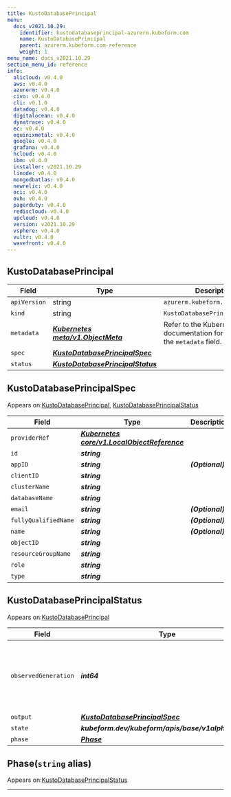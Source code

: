 ```yaml
---
title: KustoDatabasePrincipal
menu:
  docs_v2021.10.29:
    identifier: kustodatabaseprincipal-azurerm.kubeform.com
    name: KustoDatabasePrincipal
    parent: azurerm.kubeform.com-reference
    weight: 1
menu_name: docs_v2021.10.29
section_menu_id: reference
info:
  alicloud: v0.4.0
  aws: v0.4.0
  azurerm: v0.4.0
  civo: v0.4.0
  cli: v0.1.0
  datadog: v0.4.0
  digitalocean: v0.4.0
  dynatrace: v0.4.0
  ec: v0.4.0
  equinixmetal: v0.4.0
  google: v0.4.0
  grafana: v0.4.0
  hcloud: v0.4.0
  ibm: v0.4.0
  installer: v2021.10.29
  linode: v0.4.0
  mongodbatlas: v0.4.0
  newrelic: v0.4.0
  oci: v0.4.0
  ovh: v0.4.0
  pagerduty: v0.4.0
  rediscloud: v0.4.0
  upcloud: v0.4.0
  version: v2021.10.29
  vsphere: v0.4.0
  vultr: v0.4.0
  wavefront: v0.4.0
---
```


## KustoDatabasePrincipal
| Field | Type | Description |
| ------ | ----- | ----------- |
| `apiVersion` | string | `azurerm.kubeform.com/v1alpha1` |
|    `kind` | string | `KustoDatabasePrincipal` |
| `metadata` | ***[Kubernetes meta/v1.ObjectMeta](https://v1-18.docs.kubernetes.io/docs/reference/generated/kubernetes-api/v1.18/#objectmeta-v1-meta)***|Refer to the Kubernetes API documentation for the fields of the `metadata` field.|
| `spec` | ***[KustoDatabasePrincipalSpec](#kustodatabaseprincipalspec)***||
| `status` | ***[KustoDatabasePrincipalStatus](#kustodatabaseprincipalstatus)***||
## KustoDatabasePrincipalSpec

Appears on:[KustoDatabasePrincipal](#kustodatabaseprincipal), [KustoDatabasePrincipalStatus](#kustodatabaseprincipalstatus)

| Field | Type | Description |
| ------ | ----- | ----------- |
| `providerRef` | ***[Kubernetes core/v1.LocalObjectReference](https://v1-18.docs.kubernetes.io/docs/reference/generated/kubernetes-api/v1.18/#localobjectreference-v1-core)***||
| `id` | ***string***||
| `appID` | ***string***| ***(Optional)*** |
| `clientID` | ***string***||
| `clusterName` | ***string***||
| `databaseName` | ***string***||
| `email` | ***string***| ***(Optional)*** |
| `fullyQualifiedName` | ***string***| ***(Optional)*** |
| `name` | ***string***| ***(Optional)*** |
| `objectID` | ***string***||
| `resourceGroupName` | ***string***||
| `role` | ***string***||
| `type` | ***string***||
## KustoDatabasePrincipalStatus

Appears on:[KustoDatabasePrincipal](#kustodatabaseprincipal)

| Field | Type | Description |
| ------ | ----- | ----------- |
| `observedGeneration` | ***int64***| ***(Optional)*** Resource generation, which is updated on mutation by the API Server.|
| `output` | ***[KustoDatabasePrincipalSpec](#kustodatabaseprincipalspec)***| ***(Optional)*** |
| `state` | ***kubeform.dev/kubeform/apis/base/v1alpha1.State***| ***(Optional)*** |
| `phase` | ***[Phase](#phase)***| ***(Optional)*** |
## Phase(`string` alias)

Appears on:[KustoDatabasePrincipalStatus](#kustodatabaseprincipalstatus)

---
